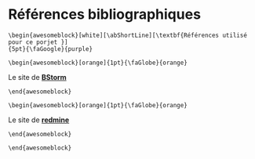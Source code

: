 Références bibliographiques 
============================

```{=latex}
\begin{awesomeblock}[white][\abShortLine][\textbf{Références utilisé pour ce porjet }] 
{5pt}{\faGoogle}{purple}
```

```{=latex}
\begin{awesomeblock}[orange]{1pt}{\faGlobe}{orange}   
```

 Le site de [**BStorm**](https://bstorm.be/ "lien vers le bstorm.be")

```{=latex}
\end{awesomeblock}
```

```{=latex}
\begin{awesomeblock}[orange]{1pt}{\faGlobe}{orange}   
```

Le site de [**redmine**](https://www.redmine.org/ "lien vers redmine.org")

```{=latex}
\end{awesomeblock}
```


```{=latex}
\end{awesomeblock}
```


